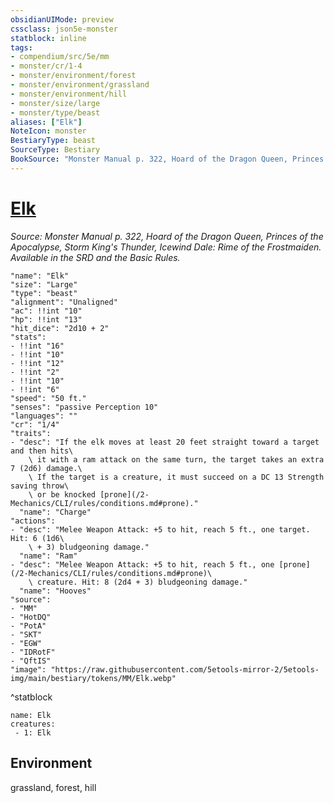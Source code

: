 ```yaml
---
obsidianUIMode: preview
cssclass: json5e-monster
statblock: inline
tags:
- compendium/src/5e/mm
- monster/cr/1-4
- monster/environment/forest
- monster/environment/grassland
- monster/environment/hill
- monster/size/large
- monster/type/beast
aliases: ["Elk"]
NoteIcon: monster
BestiaryType: beast
SourceType: Bestiary
BookSource: "Monster Manual p. 322, Hoard of the Dragon Queen, Princes of the Apocalypse, Storm King's Thunder, Icewind Dale: Rime of the Frostmaiden. Available in the SRD and the Basic Rules."
---
```

# [Elk](2-Mechanics/CLI/bestiary/beast/elk.md)
*Source: Monster Manual p. 322, Hoard of the Dragon Queen, Princes of the Apocalypse, Storm King's Thunder, Icewind Dale: Rime of the Frostmaiden. Available in the SRD and the Basic Rules.*  

```statblock
"name": "Elk"
"size": "Large"
"type": "beast"
"alignment": "Unaligned"
"ac": !!int "10"
"hp": !!int "13"
"hit_dice": "2d10 + 2"
"stats":
- !!int "16"
- !!int "10"
- !!int "12"
- !!int "2"
- !!int "10"
- !!int "6"
"speed": "50 ft."
"senses": "passive Perception 10"
"languages": ""
"cr": "1/4"
"traits":
- "desc": "If the elk moves at least 20 feet straight toward a target and then hits\
    \ it with a ram attack on the same turn, the target takes an extra 7 (2d6) damage.\
    \ If the target is a creature, it must succeed on a DC 13 Strength saving throw\
    \ or be knocked [prone](/2-Mechanics/CLI/rules/conditions.md#prone)."
  "name": "Charge"
"actions":
- "desc": "Melee Weapon Attack: +5 to hit, reach 5 ft., one target. Hit: 6 (1d6\
    \ + 3) bludgeoning damage."
  "name": "Ram"
- "desc": "Melee Weapon Attack: +5 to hit, reach 5 ft., one [prone](/2-Mechanics/CLI/rules/conditions.md#prone)\
    \ creature. Hit: 8 (2d4 + 3) bludgeoning damage."
  "name": "Hooves"
"source":
- "MM"
- "HotDQ"
- "PotA"
- "SKT"
- "EGW"
- "IDRotF"
- "QftIS"
"image": "https://raw.githubusercontent.com/5etools-mirror-2/5etools-img/main/bestiary/tokens/MM/Elk.webp"
```
^statblock

```encounter-table
name: Elk
creatures:
 - 1: Elk
```

## Environment

grassland, forest, hill